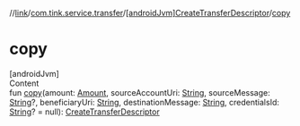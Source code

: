 //[link](../../index.md)/[com.tink.service.transfer](../index.md)/[[androidJvm]CreateTransferDescriptor](index.md)/[copy](copy.md)



# copy  
[androidJvm]  
Content  
fun [copy](copy.md)(amount: [Amount](../../com.tink.model.misc/[android-jvm]-amount/index.md), sourceAccountUri: [String](https://kotlinlang.org/api/latest/jvm/stdlib/kotlin/-string/index.html), sourceMessage: [String](https://kotlinlang.org/api/latest/jvm/stdlib/kotlin/-string/index.html)?, beneficiaryUri: [String](https://kotlinlang.org/api/latest/jvm/stdlib/kotlin/-string/index.html), destinationMessage: [String](https://kotlinlang.org/api/latest/jvm/stdlib/kotlin/-string/index.html), credentialsId: [String](https://kotlinlang.org/api/latest/jvm/stdlib/kotlin/-string/index.html)? = null): [CreateTransferDescriptor](index.md)  



